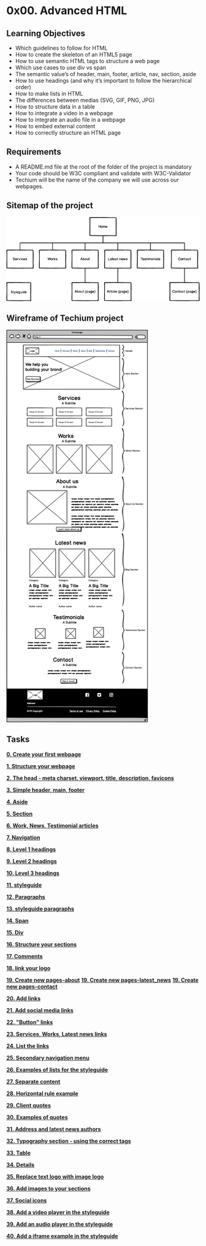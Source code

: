 # 0x00. Advanced HTML

## Learning Objectives
- Which guidelines to follow for HTML
- How to create the skeleton of an HTML5 page
- How to use semantic HTML tags to structure a web page
- Which use cases to use div vs span
- The semantic value’s of header, main, footer, article, nav, section, aside
- How to use headings (and why it’s important to follow the hierarchical order)
- How to make lists in HTML
- The differences between medias (SVG, GIF, PNG, JPG)
- How to structure data in a table
- How to integrate a video in a webpage
- How to integrate an audio file in a webpage
- How to embed external content
- How to correctly structure an HTML page

## Requirements
- A README.md file at the root of the folder of the project is mandatory
- Your code should be W3C compliant and validate with W3C-Validator
- Techium will be the name of the company we will use across our webpages.

## Sitemap of the project
![Sitemap of the project](https://github.com/dianaparr/holbertonschool-web_front_end/blob/main/0x00-html_advanced/img/sitemap.png)

## Wireframe of Techium project
![Wireframe of Techium project](https://github.com/dianaparr/holbertonschool-web_front_end/blob/main/0x00-html_advanced/img/wireframe.png)

## Tasks
[**0. Create your first webpage**](https://github.com/dianaparr/holbertonschool-web_front_end/blob/main/0x00-html_advanced/0-index.html)

[**1. Structure your webpage**](https://github.com/dianaparr/holbertonschool-web_front_end/blob/main/0x00-html_advanced/1-index.html)

[**2. The head - meta charset, viewport, title, description, favicons**](https://github.com/dianaparr/holbertonschool-web_front_end/blob/main/0x00-html_advanced/2-index.html)

[**3. Simple header, main, footer**](https://github.com/dianaparr/holbertonschool-web_front_end/blob/main/0x00-html_advanced/3-index.html)

[**4. Aside**](https://github.com/dianaparr/holbertonschool-web_front_end/blob/main/0x00-html_advanced/article.html)

[**5. Section**](https://github.com/dianaparr/holbertonschool-web_front_end/blob/main/0x00-html_advanced/5-index.html)

[**6. Work, News, Testimonial articles**](https://github.com/dianaparr/holbertonschool-web_front_end/blob/main/0x00-html_advanced/6-index.html)

[**7. Navigation**](https://github.com/dianaparr/holbertonschool-web_front_end/blob/main/0x00-html_advanced/7-index.html)

[**8. Level 1 headings**](https://github.com/dianaparr/holbertonschool-web_front_end/blob/main/0x00-html_advanced/8-index.html)

[**9. Level 2 headings**](https://github.com/dianaparr/holbertonschool-web_front_end/blob/main/0x00-html_advanced/9-index.html)

[**10. Level 3 headings**](https://github.com/dianaparr/holbertonschool-web_front_end/blob/main/0x00-html_advanced/0-index.html)

[**11. styleguide**](https://github.com/dianaparr/holbertonschool-web_front_end/blob/main/0x00-html_advanced/11-styleguide.html)

[**12. Paragraphs**](https://github.com/dianaparr/holbertonschool-web_front_end/blob/main/0x00-html_advanced/12-index.html)

[**13. styleguide paragraphs**](https://github.com/dianaparr/holbertonschool-web_front_end/blob/main/0x00-html_advanced/13-styleguide.html)

[**14. Span**](https://github.com/dianaparr/holbertonschool-web_front_end/blob/main/0x00-html_advanced/14-index.html)

[**15. Div**](https://github.com/dianaparr/holbertonschool-web_front_end/blob/main/0x00-html_advanced/15-index.html)

[**16. Structure your sections**](https://github.com/dianaparr/holbertonschool-web_front_end/blob/main/0x00-html_advanced/16-index.html)

[**17. Comments**](https://github.com/dianaparr/holbertonschool-web_front_end/blob/main/0x00-html_advanced/17-index.html)

[**18. link your logo**](https://github.com/dianaparr/holbertonschool-web_front_end/blob/main/0x00-html_advanced/18-index.html)

[**19. Create new pages-about**](https://github.com/dianaparr/holbertonschool-web_front_end/blob/main/0x00-html_advanced/about.html)
[**19. Create new pages-latest_news**](https://github.com/dianaparr/holbertonschool-web_front_end/blob/main/0x00-html_advanced/latest_news.html)
[**19. Create new pages-contact**](https://github.com/dianaparr/holbertonschool-web_front_end/blob/main/0x00-html_advanced/contact.html)

[**20. Add links**](https://github.com/dianaparr/holbertonschool-web_front_end/blob/main/0x00-html_advanced/index.html)

[**21. Add social media links**](https://github.com/dianaparr/holbertonschool-web_front_end/blob/main/0x00-html_advanced/21-index.html)

[**22. "Button" links**](https://github.com/dianaparr/holbertonschool-web_front_end/blob/main/0x00-html_advanced/22-index.html)

[**23. Services, Works, Latest news links**](https://github.com/dianaparr/holbertonschool-web_front_end/blob/main/0x00-html_advanced/23-index.html)

[**24. List the links**](https://github.com/dianaparr/holbertonschool-web_front_end/blob/main/0x00-html_advanced/24-index.html)

[**25. Secondary navigation menu**](https://github.com/dianaparr/holbertonschool-web_front_end/blob/main/0x00-html_advanced/25-index.html)

[**26. Examples of lists for the styleguide**](https://github.com/dianaparr/holbertonschool-web_front_end/blob/main/0x00-html_advanced/26-styleguide.html)

[**27. Separate content**](https://github.com/dianaparr/holbertonschool-web_front_end/blob/main/0x00-html_advanced/27-index.html)

[**28. Horizontal rule example**](https://github.com/dianaparr/holbertonschool-web_front_end/blob/main/0x00-html_advanced/28-styleguide.html)

[**29. Client quotes**](https://github.com/dianaparr/holbertonschool-web_front_end/blob/main/0x00-html_advanced/29-index.html)

[**30. Examples of quotes**](https://github.com/dianaparr/holbertonschool-web_front_end/blob/main/0x00-html_advanced/30-styleguide.html)

[**31. Address and latest news authors**](https://github.com/dianaparr/holbertonschool-web_front_end/blob/main/0x00-html_advanced/31-index.html)

[**32. Typography section - using the correct tags**](https://github.com/dianaparr/holbertonschool-web_front_end/blob/main/0x00-html_advanced/32-styleguide.html)

[**33. Table**](https://github.com/dianaparr/holbertonschool-web_front_end/blob/main/0x00-html_advanced/33-styleguide.html)

[**34. Details**](https://github.com/dianaparr/holbertonschool-web_front_end/blob/main/0x00-html_advanced/34-styleguide.html)

[**35. Replace text logo with image logo**](https://github.com/dianaparr/holbertonschool-web_front_end/blob/main/0x00-html_advanced/35-index.html)

[**36. Add images to your sections**](https://github.com/dianaparr/holbertonschool-web_front_end/blob/main/0x00-html_advanced/36-index.html)

[**37. Social icons**](https://github.com/dianaparr/holbertonschool-web_front_end/blob/main/0x00-html_advanced/index.htmll)

[**38. Add a video player in the styleguide**](https://github.com/dianaparr/holbertonschool-web_front_end/blob/main/0x00-html_advanced/38-styleguide.html)

[**39. Add an audio player in the styleguide**](https://github.com/dianaparr/holbertonschool-web_front_end/blob/main/0x00-html_advanced/39-styleguide.html)

[**40. Add a iframe example in the styleguide**](https://github.com/dianaparr/holbertonschool-web_front_end/blob/main/0x00-html_advanced/styleguide.html)
